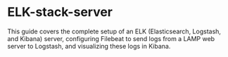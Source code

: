 # ELK-stack-server
This guide covers the complete setup of an ELK (Elasticsearch, Logstash, and Kibana) server, configuring Filebeat to send logs from a LAMP web server to Logstash, and visualizing these logs in Kibana.
